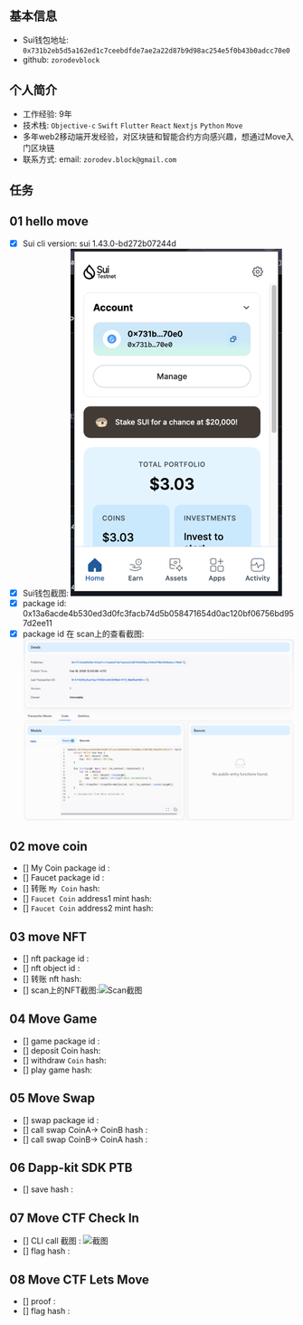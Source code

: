## 基本信息
- Sui钱包地址: `0x731b2eb5d5a162ed1c7ceebdfde7ae2a22d87b9d98ac254e5f0b43b0adcc70e0`
- github: `zorodevblock`

## 个人简介
- 工作经验: 9年
- 技术栈: `Objective-c` `Swift` `Flutter` `React` `Nextjs` `Python` `Move`
- 多年web2移动端开发经验，对区块链和智能合约方向感兴趣，想通过Move入门区块链
- 联系方式: email: `zorodev.block@gmail.com` 


## 任务

##   01 hello move  
- [x] Sui cli version: sui 1.43.0-bd272b07244d
- [x] Sui钱包截图: ![Sui钱包截图](./images/wallet.png)
- [x] package id: 0x13a6acde4b530ed3d0fc3facb74d5b058471654d0ac120bf06756bd957d2ee11
- [x] package id 在 scan上的查看截图:![Scan截图](./images/hello_move_scan.png)

##   02 move coin
- [] My Coin package id : 
- [] Faucet package id : 
- [] 转账 `My Coin` hash:
- [] `Faucet Coin` address1 mint hash:
- [] `Faucet Coin` address2 mint hash:

##   03 move NFT
- [] nft package id :
- [] nft object id : 
- [] 转账 nft  hash:
- [] scan上的NFT截图:![Scan截图](./images/你的图片地址)

##   04 Move Game
- [] game package id :
- [] deposit Coin hash:
- [] withdraw `Coin` hash:
- [] play game hash:

##   05 Move Swap
- [] swap package id :
- [] call swap CoinA-> CoinB  hash :
- [] call swap CoinB-> CoinA  hash :

##   06 Dapp-kit SDK PTB
- [] save hash :

##   07 Move CTF Check In
- [] CLI call 截图 : ![截图](./images/你的图片地址)
- [] flag hash :

##   08 Move CTF Lets Move
- [] proof : 
- [] flag hash :

